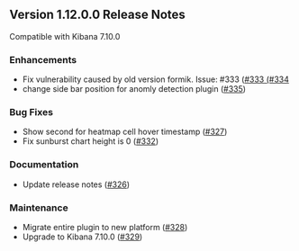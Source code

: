 ## Version 1.12.0.0 Release Notes

Compatible with Kibana 7.10.0

### Enhancements

* Fix vulnerability caused by old version formik. Issue: #333 ([#333 (#334](https://github.com/opendistro-for-elasticsearch/anomaly-detection-kibana-plugin/pull/333 (#334))
* change side bar position for anomly detection plugin ([#335](https://github.com/opendistro-for-elasticsearch/anomaly-detection-kibana-plugin/pull/335))

### Bug Fixes

* Show second for heatmap cell hover timestamp ([#327](https://github.com/opendistro-for-elasticsearch/anomaly-detection-kibana-plugin/pull/327))
* Fix sunburst chart height is 0 ([#332](https://github.com/opendistro-for-elasticsearch/anomaly-detection-kibana-plugin/pull/332))

### Documentation

* Update release notes ([#326](https://github.com/opendistro-for-elasticsearch/anomaly-detection-kibana-plugin/pull/326))

### Maintenance

* Migrate entire plugin to new platform ([#328](https://github.com/opendistro-for-elasticsearch/anomaly-detection-kibana-plugin/pull/328))
* Upgrade to Kibana 7.10.0 ([#329](https://github.com/opendistro-for-elasticsearch/anomaly-detection-kibana-plugin/pull/329))
